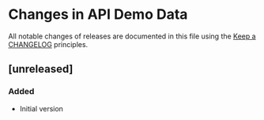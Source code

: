 # Changes in API Demo Data

All notable changes of releases are documented in this file
using the [Keep a CHANGELOG](https://keepachangelog.com/) principles.

## [unreleased]

### Added

- Initial version